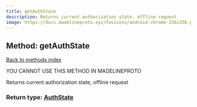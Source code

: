 ```yaml
---
title: getAuthState
description: Returns current authorization state, offline request
image: https://docs.madelineproto.xyz/favicons/android-chrome-256x256.png
---
```

## Method: getAuthState  
[Back to methods index](index.md)


YOU CANNOT USE THIS METHOD IN MADELINEPROTO


Returns current authorization state, offline request



### Return type: [AuthState](../types/AuthState.md)

